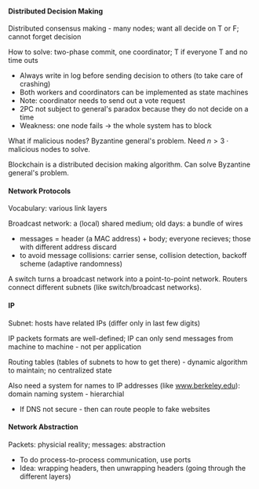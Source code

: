 #### Distributed Decision Making

Distributed consensus making - many nodes; want all decide on T or F; cannot forget decision

How to solve: two-phase commit, one coordinator; T if everyone T and no time outs

- Always write in log before sending decision to others (to take care of crashing)
- Both workers and coordinators can be implemented as state machines
- Note: coordinator needs to send out a vote request
- 2PC not subject to general's paradox because they do not decide on a time
- Weakness: one node fails $\rightarrow$ the whole system has to block

What if malicious nodes? Byzantine general's problem. Need $n > 3 \cdot \text{malicious nodes}$ to solve.

Blockchain is a distributed decision making algorithm. Can solve Byzantine general's problem.

#### Network Protocols

Vocabulary: various link layers

Broadcast network: a (local) shared medium; old days: a bundle of wires

- messages = header (a MAC address) + body; everyone recieves; those with different address discard
- to avoid message collisions: carrier sense, collision detection, backoff scheme (adaptive randomness)

A switch turns a broadcast network into a point-to-point network. Routers connect different subnets (like switch/broadcast networks).

#### IP

Subnet: hosts have related IPs (differ only in last few digits)

IP packets formats are well-defined; IP can only send messages from machine to machine - not per application

Routing tables (tables of subnets to how to get there) - dynamic algorithm to maintain; no centralized state

Also need a system for names to IP addresses (like www.berkeley.edu): domain naming system - hierarchial

- If DNS not secure - then can route people to fake websites

#### Network Abstraction

Packets: physicial reality; messages: abstraction

- To do process-to-process communication, use ports
- Idea: wrapping headers, then unwrapping headers (going through the different layers)